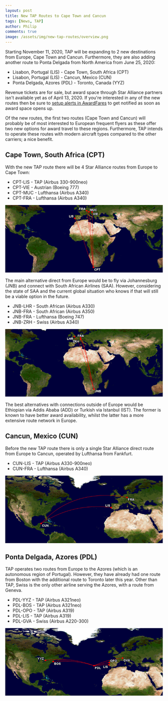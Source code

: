 ```yaml
---
layout: post
title: New TAP Routes to Cape Town and Cancun
tags: [News, TAP]
author: Philip
comments: true
image: /assets/img/new-tap-routes/overview.png
---
```


Starting November 11, 2020, TAP will be expanding to 2 new destinations from Europe, Cape Town and Cancun. Furthermore, they are also adding another route to Ponta Delgada from North America from June 25, 2020:

- Lisabon, Portugal (LIS) - Cape Town, South Africa (CPT)
- Lisabon, Portugal (LIS) - Cancun, Mexico (CUN)
- Ponta Delgada, Azores (PDL) - Toronto, Canada (YYZ)

Revenue tickets are for sale, but award space through Star Alliance partners isn't available yet as of April 13, 2020. If you're interested in any of the new routes then be sure to [setup alerts in AwardFares](https://awardfares.com/alerts) to get notified as soon as award space opens up.

Of the new routes, the first two routes (Cape Town and Cancun) will probably be of most interested to European frequent flyers as these offer two new options for award travel to these regions. Furthermore, TAP intends to operate these routes with modern aircraft types compared to the other carriers; a nice benefit.

## Cape Town, South Africa (CPT)
With the new TAP route there will be 4 Star Alliance routes from Europe to Cape Town:

* CPT-LIS - TAP (Airbus 330-900neo)
* CPT-VIE - Austrian (Boeing 777)
* CPT-MUC - Lufthansa (Airbus A340)
* CPT-FRA - Lufthansa (Airbus A340)

<img src="/assets/img/new-tap-routes/cpt.png" />

The main alternative direct from Europe would be to fly via Johannesburg (JNB) and connect with South African Airlines (SAA). However, considering the state of SAA and the current global situation who knows if that will still be a viable option in the future.

* JNB-LHR - South African (Airbus A330)
* JNB-FRA - South African (Airbus A350)
* JNB-FRA - Lufthansa (Boeing 747)
* JNB-ZRH - Swiss (Airbus A340)

<img src="/assets/img/new-tap-routes/jnb.png" />

The best alternatives with connections outside of Europe would be Ethiopian via Addis Ababa (ADD) or Turkish via Istanbul (IST). The former is known to have better award availability, whilst the latter has a more extensive route network in Europe.

## Cancun, Mexico (CUN)
Before the new TAP route there is only a single Star Alliance direct route from Europe to Cancun, operated by Lufthansa from Fankfurt.

* CUN-LIS - TAP (Airbus A330-900neo)
* CUN-FRA - Lufthansa (Airbus A340)

<img src="/assets/img/new-tap-routes/cun.png" />

## Ponta Delgada, Azores (PDL)
TAP operates two routes from Europe to the Azores (which is an autonomous region of Portugal). However, they have already had one route from Boston with the additional route to Toronto later this year. Other than TAP, Swiss is the only other airline serving the Azores, with a route from Geneva.

* PDL-YYZ - TAP (Airbus A321neo)
* PDL-BOS - TAP (Airbus A321neo)
* PDL-OPO - TAP (Airbus A319)
* PDL-LIS - TAP (Airbus A319)
* PDL-GVA - Swiss (Airbus A220-300)

<img src="/assets/img/new-tap-routes/pdl.png" />
